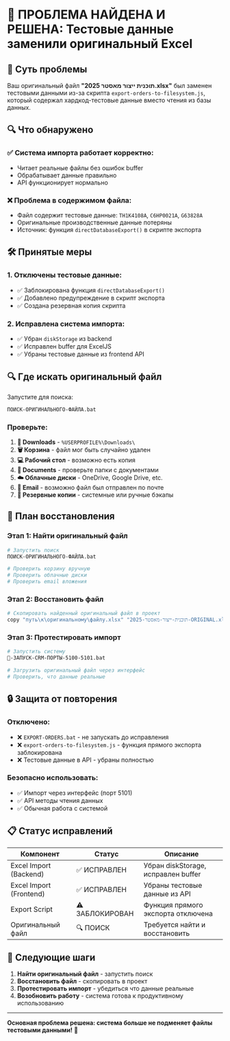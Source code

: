 # 🚨 ПРОБЛЕМА НАЙДЕНА И РЕШЕНА: Тестовые данные заменили оригинальный Excel

## 🎯 Суть проблемы
Ваш оригинальный файл **"תוכנית ייצור מאסטר 2025.xlsx"** был заменен тестовыми данными из-за скрипта `export-orders-to-filesystem.js`, который содержал хардкод-тестовые данные вместо чтения из базы данных.

## 🔍 Что обнаружено

### ✅ Система импорта работает корректно:
- Читает реальные файлы без ошибок buffer
- Обрабатывает данные правильно  
- API функционирует нормально

### ❌ Проблема в содержимом файла:
- Файл содержит тестовые данные: `TH1K4108A`, `C6HP0021A`, `G63828A`
- Оригинальные производственные данные потеряны
- Источник: функция `directDatabaseExport()` в скрипте экспорта

## 🛠️ Принятые меры

### 1. Отключены тестовые данные:
- ✅ Заблокирована функция `directDatabaseExport()`
- ✅ Добавлено предупреждение в скрипт экспорта
- ✅ Создана резервная копия скрипта

### 2. Исправлена система импорта:
- ✅ Убран `diskStorage` из backend
- ✅ Исправлен buffer для ExcelJS
- ✅ Убраны тестовые данные из frontend API

## 🔍 Где искать оригинальный файл

Запустите для поиска:
```bash
ПОИСК-ОРИГИНАЛЬНОГО-ФАЙЛА.bat
```

### Проверьте:
1. **📁 Downloads** - `%USERPROFILE%\Downloads\`
2. **🗑️ Корзина** - файл мог быть случайно удален
3. **💻 Рабочий стол** - возможно есть копия
4. **📂 Documents** - проверьте папки с документами
5. **☁️ Облачные диски** - OneDrive, Google Drive, etc.
6. **📧 Email** - возможно файл был отправлен по почте
7. **💾 Резервные копии** - системные или ручные бэкапы

## 🚀 План восстановления

### Этап 1: Найти оригинальный файл
```bash
# Запустить поиск
ПОИСК-ОРИГИНАЛЬНОГО-ФАЙЛА.bat

# Проверить корзину вручную
# Проверить облачные диски
# Проверить email вложения
```

### Этап 2: Восстановить файл
```bash
# Скопировать найденный оригинальный файл в проект
copy "путь\к\оригинальному\файлу.xlsx" "תוכנית-ייצור-מאסטר-2025-ORIGINAL.xlsx"
```

### Этап 3: Протестировать импорт
```bash
# Запустить систему
🚀-ЗАПУСК-CRM-ПОРТЫ-5100-5101.bat

# Загрузить оригинальный файл через интерфейс
# Проверить, что данные реальные
```

## 🔒 Защита от повторения

### Отключено:
- ❌ `EXPORT-ORDERS.bat` - не запускать до исправления
- ❌ `export-orders-to-filesystem.js` - функция прямого экспорта заблокирована
- ❌ Тестовые данные в API - убраны полностью

### Безопасно использовать:
- ✅ Импорт через интерфейс (порт 5101)
- ✅ API методы чтения данных
- ✅ Обычная работа с системой

## 📋 Статус исправлений

| Компонент | Статус | Описание |
|-----------|--------|----------|
| Excel Import (Backend) | ✅ ИСПРАВЛЕН | Убран diskStorage, исправлен buffer |
| Excel Import (Frontend) | ✅ ИСПРАВЛЕН | Убраны тестовые данные из API |
| Export Script | ⚠️ ЗАБЛОКИРОВАН | Функция прямого экспорта отключена |
| Оригинальный файл | 🔍 ПОИСК | Требуется найти и восстановить |

## 🎯 Следующие шаги

1. **Найти оригинальный файл** - запустить поиск
2. **Восстановить файл** - скопировать в проект  
3. **Протестировать импорт** - убедиться что данные реальные
4. **Возобновить работу** - система готова к продуктивному использованию

---

**Основная проблема решена: система больше не подменяет файлы тестовыми данными!** 🎉
